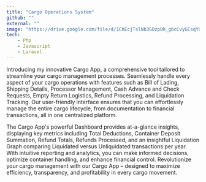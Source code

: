 ```yaml
---
title: "Cargo Operations System"
github: ""
external: ""
image: "https://drive.google.com/file/d/1ChEcjTslNb3GOzpOh_gbcCvyGCsqYQ9O/view"
tech:
    - Php
    - Javascript
    - Laravel
---
```


Introducing my innovative Cargo App, a comprehensive tool tailored to streamline your cargo management processes. Seamlessly handle every aspect of your cargo operations with features such as Bill of Lading, Shipping Details, Processor Management, Cash Advance and Check Requests, Empty Return Logistics, Refund Processing, and Liquidation Tracking. Our user-friendly interface ensures that you can effortlessly manage the entire cargo lifecycle, from documentation to financial transactions, all in one centralized platform.

The Cargo App's powerful Dashboard provides at-a-glance insights, displaying key metrics including Total Deductions, Container Deposit Summation, Refund Totals, Refunds Processed, and an insightful Liquidation Graph comparing Liquidated versus Unliquidated transactions per year. With intuitive reporting and analytics, you can make informed decisions, optimize container handling, and enhance financial control. Revolutionize your cargo management with our Cargo App – designed to maximize efficiency, transparency, and profitability in every cargo movement.